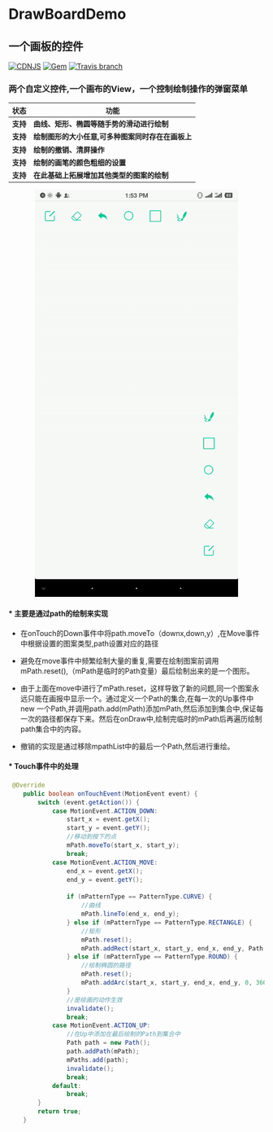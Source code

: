# DrawBoardDemo
## 一个画板的控件
[![CDNJS](https://img.shields.io/badge/Gradle-3.0.1-blue.svg)]()   [![Gem](https://img.shields.io/badge/Widget-drawingboard-orange.svg)]()   [![Travis branch](https://img.shields.io/badge/build-passing-brightgreen.svg)]()

### 两个自定义控件,一个画布的View，一个控制绘制操作的弹窗菜单

状态 | 功能
-------- | ---
**支持**|**曲线、矩形、椭圆等随手势的滑动进行绘制**
**支持**|**绘制图形的大小任意,可多种图案同时存在在画板上**
**支持**|**绘制的撤销、清屏操作**
**支持**|**绘制的画笔的颜色粗细的设置**
**支持**|**在此基础上拓展增加其他类型的图案的绘制**
<div align="center">
    <img src="https://github.com/kevin321happy/DrawBoardDemo/blob/master/app/src/main/gif/draw_board.gif" width="400" height="800">
  </div>


#### * 主要是通过path的绘制来实现
- 在onTouch的Down事件中将path.moveTo（downx,down,y）,在Move事件中根据设置的图案类型,path设置对应的路径

- 避免在move事件中频繁绘制大量的重复,需要在绘制图案前调用mPath.reset(),（mPath是临时的Path变量）最后绘制出来的是一个图形。

- 由于上面在move中进行了mPath.reset，这样导致了新的问题,同一个图案永远只能在画报中显示一个。通过定义一个Path的集合,在每一次的Up事件中new 一个Path,并调用path.add(mPath)添加mPath,然后添加到集合中,保证每一次的路径都保存下来。然后在onDraw中,绘制完临时的mPath后再遍历绘制path集合中的内容。

- 撤销的实现是通过移除mpathList中的最后一个Path,然后进行重绘。

#### * Touch事件中的处理
```java
 @Override
    public boolean onTouchEvent(MotionEvent event) {
        switch (event.getAction()) {
            case MotionEvent.ACTION_DOWN:
                start_x = event.getX();
                start_y = event.getY();
                //移动到按下的点
                mPath.moveTo(start_x, start_y);
                break;
            case MotionEvent.ACTION_MOVE:
                end_x = event.getX();
                end_y = event.getY();

                if (mPatternType == PatternType.CURVE) {
                    //曲线
                    mPath.lineTo(end_x, end_y);
                } else if (mPatternType == PatternType.RECTANGLE) {
                    //矩形
                    mPath.reset();
                    mPath.addRect(start_x, start_y, end_x, end_y, Path.Direction.CCW);
                } else if (mPatternType == PatternType.ROUND) {
                    //绘制椭圆的路径
                    mPath.reset();
                    mPath.addArc(start_x, start_y, end_x, end_y, 0, 360);
                }
                //是绘画的动作生效
                invalidate();
                break;
            case MotionEvent.ACTION_UP:
                //在Up中添加在最后绘制的Path到集合中
                Path path = new Path();
                path.addPath(mPath);
                mPaths.add(path);
                invalidate();
                break;
            default:
                break;
        }
        return true;
    }

```

